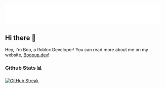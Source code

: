[![Head](/head.svg)](https://boopup.dev/)
## Hi there 👋
Hey, I'm Boo, a Roblox Developer! You can read more about me on my website, [Boopup.dev](https://boopup.dev)!

### Github Stats 📊

[![GitHub Streak](https://streak-stats.demolab.com?user=boopup&border_radius=25&date_format=M%20j%5B%2C%20Y%5D)](https://git.io/streak-stats)

